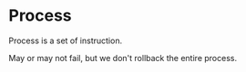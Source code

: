 # Process

Process is a set of instruction.

May or may not fail, but we don't rollback the entire process.
